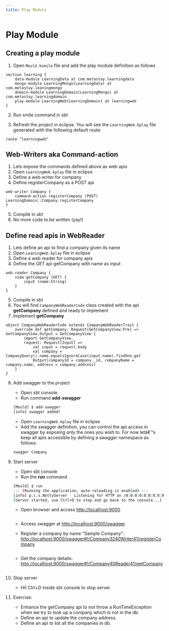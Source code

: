 ```yaml
---
title: Play Module
---
```


# Play Module


## Creating a play module


1.	Open `Mould.ksmile` file and add the play module definition as follows

``` {5}
section learning {
	data-module LearningData at com.metastay.learningdata
	mongo-module LearningMongo(LearningData) at com.metastay.leaningmongo
	domain-module LearningDomain(LearningMongo) at com.metastay.learningdomain
	play-module LearningWeb(LearningDomain) at learningweb
}
```

2.	Run smile command in sbt

3.	Refresh the project in eclipse. You will see the `LearningWeb.kplay` file generated with the following default route:

```
route "learningweb"
```

## Web-Writers aka Command-action

1.	Lets expose the commands defined above as web apis
2.	Open `LearningWeb.kplay` file in eclipse
3.	Define a web writer for company
4.	Define registerCompany as a POST api

```
web-writer Company {
	command-action registerCompany (POST) LearningDomain::Company.registerCompany
}
```

5.	Compile in sbt
6.	No more code to be written (yay!)

## Define read apis in WebReader

1.	Lets define an api to find a company given its name
2.	Open `LeaningWeb.kplay` file in eclipse
3.	Define a web reader for company apis
4.	Define the GET api getCompany with name as input


```
web-reader Company {
	view getCompany (GET) {
		input (name:String)
	}
}
```

5.	Compile in sbt
6.	You will find `CompanyWebReaderCode` class created with the api **getCompany** defined and ready to implement
7.	Implement **getCompany**

```
object CompanyWebReaderCode extends CompanyWebReaderTrait {
	override def getCompany: Request[GetCompanyView.Pre] => GetCompanyView.Output = GetCompanyView {
		import GetCompanyView._
		request: Request[Input] =>
			val input = request.body
			val company = CompanyQuery().name.equalsIgnoreCase(input.name).findOne.get
			Output(companyId = company._id, companyName = company.name, address = company.address)
	}
}
```

8.	Add swagger to the project 

	*	Open sbt console
	*	Run command **add-swagger**
	
	```bash
	[Mould] $ add-swagger
	[info] swagger added!
	```

	*	Open `LearningWeb.kplay` file in eclipse
	*	Add the swagger definition, you can control the api access in swagger by exposing only the ones you wish to. For now letâ€™s keep all apis accessible by defining a swagger namespace as follows:

	```bash
	swagger Company 
	```

9.	Start server

	*	Open sbt console
	*	Run the **run** command

	```bash
	[Mould] $ run
	--- (Running the application, auto-reloading is enabled) ---
	[info] p.c.s.NettyServer - Listening for HTTP on /0:0:0:0:0:0:0:0:9000
	(Server started, use Ctrl+D to stop and go back to the console...)
	```

	*	Open browser and access [http://localhost:9000](http://localhost:9000)
	
		<img :src="$withBase('/training/application.png')" />

	*	Access swagger at [http://localhost:9000/swagger](http://localhost:9000/swagger)
	*	Register a company by name "Sample Company": [http://localhost:9000/swagger#!/Company3240Writer41/registerCompany](http://localhost:9000/swagger#!/Company3240Writer41/registerCompany)
	
		<img :src="$withBase('/training/register-company.png')" />

	*	Get the company details: [http://localhost:9000/swagger#!/Company40Reader41/getCompany](http://localhost:9000/swagger#!/Company40Reader41/getCompany)
	
		<img :src="$withBase('/training/get-company.png')" />

10.	Stop server

	* Hit Ctrl+D inside sbt console to stop server

11.	Exercise:

	*	Enhance the getCompany api to not throw a RunTimeException when we try to look up a company which is not in the db.
	*	Define an api to update the company address.
	*	Define an api to list all the companies in db.
